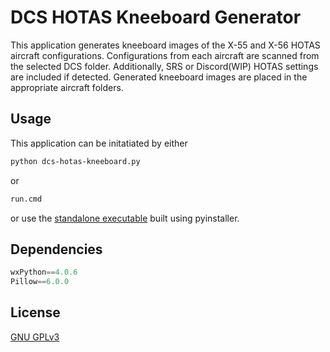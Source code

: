 # DCS HOTAS Kneeboard Generator

This application generates kneeboard images of the X-55 and X-56 HOTAS aircraft configurations. Configurations from each aircraft are scanned from the selected DCS folder. Additionally, SRS or Discord(WIP) HOTAS settings are included if detected. Generated kneeboard images are placed in the appropriate aircraft folders.

## Usage

This application can be initatiated by either 
```bash
python dcs-hotas-kneeboard.py
```
or
```bash
run.cmd
```
or use the [standalone executable](https://github.com/gmccabe/DCS-HOTAS-Kneeboard/releases) built using pyinstaller.

## Dependencies

```python
wxPython==4.0.6
Pillow==6.0.0
```

## License
[GNU GPLv3](https://choosealicense.com/licenses/gpl-3.0/)